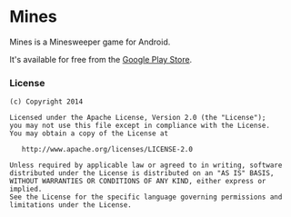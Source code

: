 # Mines

Mines is a Minesweeper game for Android.

It's available for free from the [Google Play Store](https://play.google.com/store/apps/details?id=de.devisnik.android.mine).

### License

    (c) Copyright 2014 

    Licensed under the Apache License, Version 2.0 (the "License");
    you may not use this file except in compliance with the License.
    You may obtain a copy of the License at

       http://www.apache.org/licenses/LICENSE-2.0

    Unless required by applicable law or agreed to in writing, software
    distributed under the License is distributed on an "AS IS" BASIS,
    WITHOUT WARRANTIES OR CONDITIONS OF ANY KIND, either express or implied.
    See the License for the specific language governing permissions and
    limitations under the License.

